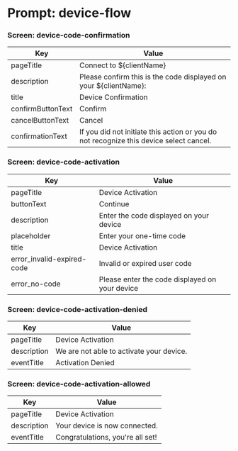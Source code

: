 # Prompt: device-flow

### Screen: device-code-confirmation
|Key|Value|
|----------|----------|
|pageTitle|Connect to ${clientName}|
|description|Please confirm this is the code displayed on your ${clientName}:|
|title|Device Confirmation|
|confirmButtonText|Confirm|
|cancelButtonText|Cancel|
|confirmationText|If you did not initiate this action or you do not recognize this device select cancel.|




### Screen: device-code-activation
|Key|Value|
|----------|----------|
|pageTitle|Device Activation|
|buttonText|Continue|
|description|Enter the code displayed on your device|
|placeholder|Enter your one-time code|
|title|Device Activation|
|error_invalid-expired-code|Invalid or expired user code|
|error_no-code|Please enter the code displayed on your device|




### Screen: device-code-activation-denied
|Key|Value|
|----------|----------|
|pageTitle|Device Activation|
|description|We are not able to activate your device.|
|eventTitle|Activation Denied|




### Screen: device-code-activation-allowed
|Key|Value|
|----------|----------|
|pageTitle|Device Activation|
|description|Your device is now connected.|
|eventTitle|Congratulations, you're all set!|

